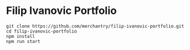 # Filip Ivanovic Portfolio

```
git clone https://github.com/merchantry/filip-ivanovic-portfolio.git
cd filip-ivanovic-portfolio
npm install
npm run start
```
